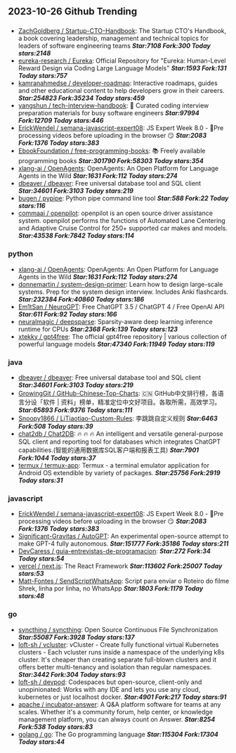 ## 2023-10-26 Github Trending

### 
* [ZachGoldberg / Startup-CTO-Handbook](https://github.com/ZachGoldberg/Startup-CTO-Handbook): The Startup CTO's Handbook, a book covering leadership, management and technical topics for leaders of software engineering teams ***Star:7108 Fork:300 Today stars:2148***
* [eureka-research / Eureka](https://github.com/eureka-research/Eureka): Official Repository for "Eureka: Human-Level Reward Design via Coding Large Language Models" ***Star:1593 Fork:131 Today stars:757***
* [kamranahmedse / developer-roadmap](https://github.com/kamranahmedse/developer-roadmap): Interactive roadmaps, guides and other educational content to help developers grow in their careers. ***Star:254823 Fork:35234 Today stars:459***
* [yangshun / tech-interview-handbook](https://github.com/yangshun/tech-interview-handbook): 💯 Curated coding interview preparation materials for busy software engineers ***Star:97994 Fork:12709 Today stars:446***
* [ErickWendel / semana-javascript-expert08](https://github.com/ErickWendel/semana-javascript-expert08): JS Expert Week 8.0 - 🎥Pre processing videos before uploading in the browser 😏 ***Star:2083 Fork:1376 Today stars:383***
* [EbookFoundation / free-programming-books](https://github.com/EbookFoundation/free-programming-books): 📚 Freely available programming books ***Star:301790 Fork:58303 Today stars:354***
* [xlang-ai / OpenAgents](https://github.com/xlang-ai/OpenAgents): OpenAgents: An Open Platform for Language Agents in the Wild ***Star:1631 Fork:112 Today stars:274***
* [dbeaver / dbeaver](https://github.com/dbeaver/dbeaver): Free universal database tool and SQL client ***Star:34601 Fork:3103 Today stars:219***
* [bugen / pypipe](https://github.com/bugen/pypipe): Python pipe command line tool ***Star:588 Fork:22 Today stars:116***
* [commaai / openpilot](https://github.com/commaai/openpilot): openpilot is an open source driver assistance system. openpilot performs the functions of Automated Lane Centering and Adaptive Cruise Control for 250+ supported car makes and models. ***Star:43538 Fork:7842 Today stars:114***

### python
* [xlang-ai / OpenAgents](https://github.com/xlang-ai/OpenAgents): OpenAgents: An Open Platform for Language Agents in the Wild ***Star:1631 Fork:112 Today stars:274***
* [donnemartin / system-design-primer](https://github.com/donnemartin/system-design-primer): Learn how to design large-scale systems. Prep for the system design interview. Includes Anki flashcards. ***Star:232384 Fork:40860 Today stars:186***
* [Em1tSan / NeuroGPT](https://github.com/Em1tSan/NeuroGPT): Free ChatGPT 3.5 / ChatGPT 4 / Free OpenAI API ***Star:611 Fork:92 Today stars:166***
* [neuralmagic / deepsparse](https://github.com/neuralmagic/deepsparse): Sparsity-aware deep learning inference runtime for CPUs ***Star:2368 Fork:139 Today stars:123***
* [xtekky / gpt4free](https://github.com/xtekky/gpt4free): The official gpt4free repository | various collection of powerful language models ***Star:47340 Fork:11949 Today stars:119***

### java
* [dbeaver / dbeaver](https://github.com/dbeaver/dbeaver): Free universal database tool and SQL client ***Star:34601 Fork:3103 Today stars:219***
* [GrowingGit / GitHub-Chinese-Top-Charts](https://github.com/GrowingGit/GitHub-Chinese-Top-Charts): 🇨🇳 GitHub中文排行榜，各语言分设「软件 | 资料」榜单，精准定位中文好项目。各取所需，高效学习。 ***Star:65893 Fork:9376 Today stars:111***
* [Snoopy1866 / LiTiaotiao-Custom-Rules](https://github.com/Snoopy1866/LiTiaotiao-Custom-Rules): 李跳跳自定义规则 ***Star:6463 Fork:508 Today stars:39***
* [chat2db / Chat2DB](https://github.com/chat2db/Chat2DB): 🔥 🔥 🔥 An intelligent and versatile general-purpose SQL client and reporting tool for databases which integrates ChatGPT capabilities.(智能的通用数据库SQL客户端和报表工具) ***Star:7901 Fork:1044 Today stars:37***
* [termux / termux-app](https://github.com/termux/termux-app): Termux - a terminal emulator application for Android OS extendible by variety of packages. ***Star:25756 Fork:2919 Today stars:31***

### javascript
* [ErickWendel / semana-javascript-expert08](https://github.com/ErickWendel/semana-javascript-expert08): JS Expert Week 8.0 - 🎥Pre processing videos before uploading in the browser 😏 ***Star:2083 Fork:1376 Today stars:383***
* [Significant-Gravitas / AutoGPT](https://github.com/Significant-Gravitas/AutoGPT): An experimental open-source attempt to make GPT-4 fully autonomous. ***Star:151777 Fork:35186 Today stars:211***
* [DevCaress / guia-entrevistas-de-programacion](https://github.com/DevCaress/guia-entrevistas-de-programacion):  ***Star:272 Fork:34 Today stars:54***
* [vercel / next.js](https://github.com/vercel/next.js): The React Framework ***Star:113602 Fork:25007 Today stars:53***
* [Matt-Fontes / SendScriptWhatsApp](https://github.com/Matt-Fontes/SendScriptWhatsApp): Script para enviar o Roteiro do filme Shrek, linha por linha, no WhatsApp ***Star:1803 Fork:1179 Today stars:48***

### go
* [syncthing / syncthing](https://github.com/syncthing/syncthing): Open Source Continuous File Synchronization ***Star:55087 Fork:3928 Today stars:137***
* [loft-sh / vcluster](https://github.com/loft-sh/vcluster): vCluster - Create fully functional virtual Kubernetes clusters - Each vcluster runs inside a namespace of the underlying k8s cluster. It's cheaper than creating separate full-blown clusters and it offers better multi-tenancy and isolation than regular namespaces. ***Star:3442 Fork:304 Today stars:93***
* [loft-sh / devpod](https://github.com/loft-sh/devpod): Codespaces but open-source, client-only and unopinionated: Works with any IDE and lets you use any cloud, kubernetes or just localhost docker. ***Star:4901 Fork:217 Today stars:91***
* [apache / incubator-answer](https://github.com/apache/incubator-answer): A Q&A platform software for teams at any scales. Whether it's a community forum, help center, or knowledge management platform, you can always count on Answer. ***Star:8254 Fork:538 Today stars:83***
* [golang / go](https://github.com/golang/go): The Go programming language ***Star:115304 Fork:17304 Today stars:44***
